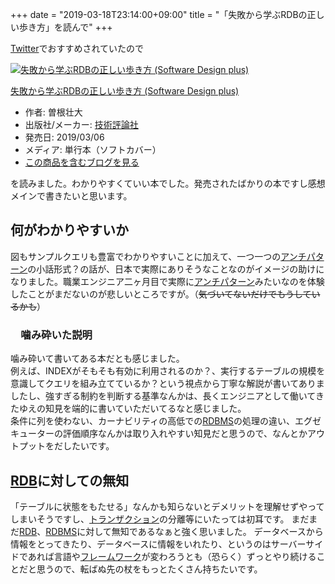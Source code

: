+++
date = "2019-03-18T23:14:00+09:00"
title = "「失敗から学ぶRDBの正しい歩き方」を読んで"
+++

<body>
<p><a class="keyword" href="http://d.hatena.ne.jp/keyword/Twitter">Twitter</a>でおすすめされていたので
</p>
<div class="hatena-asin-detail">
<a href="http://www.amazon.co.jp/exec/obidos/ASIN/4297104083/hatena-blog-22/"><img src="https://images-fe.ssl-images-amazon.com/images/I/51B4ihagImL._SL160_.jpg" class="hatena-asin-detail-image" alt="失敗から学ぶRDBの正しい歩き方 (Software Design plus)" title="失敗から学ぶRDBの正しい歩き方 (Software Design plus)"></a><div class="hatena-asin-detail-info">
<p class="hatena-asin-detail-title"><a href="http://www.amazon.co.jp/exec/obidos/ASIN/4297104083/hatena-blog-22/">失敗から学ぶRDBの正しい歩き方 (Software Design plus)</a></p>
<ul>
<li>
<span class="hatena-asin-detail-label">作者:</span> 曽根壮大</li>
<li>
<span class="hatena-asin-detail-label">出版社/メーカー:</span> <a class="keyword" href="http://d.hatena.ne.jp/keyword/%B5%BB%BD%D1%C9%BE%CF%C0%BC%D2">技術評論社</a>
</li>
<li>
<span class="hatena-asin-detail-label">発売日:</span> 2019/03/06</li>
<li>
<span class="hatena-asin-detail-label">メディア:</span> 単行本（ソフトカバー）</li>
<li><a href="http://d.hatena.ne.jp/asin/4297104083/hatena-blog-22" target="_blank">この商品を含むブログを見る</a></li>
</ul>
</div>
<div class="hatena-asin-detail-foot"></div>
</div>
を読みました。わかりやすくていい本でした。発売されたばかりの本ですし感想メインで書きたいと思います。

<h2>何がわかりやすいか</h2>

<p>図もサンプルクエリも豊富でわかりやすいことに加えて、一つ一つの<a class="keyword" href="http://d.hatena.ne.jp/keyword/%A5%A2%A5%F3%A5%C1%A5%D1%A5%BF%A1%BC%A5%F3">アンチパターン</a>の小話形式？の話が、日本で実際にありそうなことなのがイメージの助けになりました。職業エンジニア二ヶ月目で実際に<a class="keyword" href="http://d.hatena.ne.jp/keyword/%A5%A2%A5%F3%A5%C1%A5%D1%A5%BF%A1%BC%A5%F3">アンチパターン</a>みたいなのを体験したことがまだないのが悲しいところですが。（<s>気づいてないだけでもうしているかも</s>）</p>

<h3>　噛み砕いた説明</h3>

<p>噛み砕いて書いてある本だとも感じました。<br>
例えば、INDEXがそもそも有効に利用されるのか？、実行するテーブルの規模を意識してクエリを組み立てているか？という視点から丁寧な解説が書いてありましたし、強すぎる制約を判断する基準なんかは、長くエンジニアとして働いてきたゆえの知見を端的に書いていただいてるなと感じました。<br>
条件に列を使わない、カーナビリティの高低での<a class="keyword" href="http://d.hatena.ne.jp/keyword/RDBMS">RDBMS</a>の処理の違い、エグゼキューターの評価順序なんかは取り入れやすい知見だと思うので、なんとかアウトプットをだしたいです。</p>

<h2>
<a class="keyword" href="http://d.hatena.ne.jp/keyword/RDB">RDB</a>に対しての無知</h2>

<p>「テーブルに状態をもたせる」なんかも知らないとデメリットを理解せずやってしまいそうですし、<a class="keyword" href="http://d.hatena.ne.jp/keyword/%A5%C8%A5%E9%A5%F3%A5%B6%A5%AF%A5%B7%A5%E7%A5%F3">トランザクション</a>の分離等にいたっては初耳です。
まだまだ<a class="keyword" href="http://d.hatena.ne.jp/keyword/RDB">RDB</a>、<a class="keyword" href="http://d.hatena.ne.jp/keyword/RDBMS">RDBMS</a>に対して無知であるなぁと強く思いました。
データベースから情報をとってきたり、データベースに情報をいれたり、というのはサーバーサイドであれば言語や<a class="keyword" href="http://d.hatena.ne.jp/keyword/%A5%D5%A5%EC%A1%BC%A5%E0%A5%EF%A1%BC%A5%AF">フレームワーク</a>が変わろうとも（恐らく）ずっとやり続けることだと思うので、転ばぬ先の杖をもっとたくさん持ちたいです。</p>
</body>
